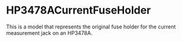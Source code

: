 # HP3478ACurrentFuseHolder
This is a model that represents the original fuse holder for the current measurement jack on an HP3478A.
